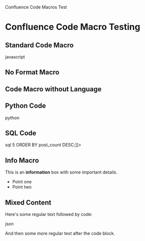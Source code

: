 Confluence Code Macros Test

# Confluence Code Macro Testing

## Standard Code Macro

javascript

## No Format Macro

## Code Macro without Language

## Python Code

python

## SQL Code

sql 5 ORDER BY post\_count DESC;\]\]>

## Info Macro

<!-- Confluence Macro: info -->


This is an **information** box with some important details.

-   Point one
-   Point two

## Mixed Content

Here's some regular text followed by code:

json

And then some more regular text after the code block.